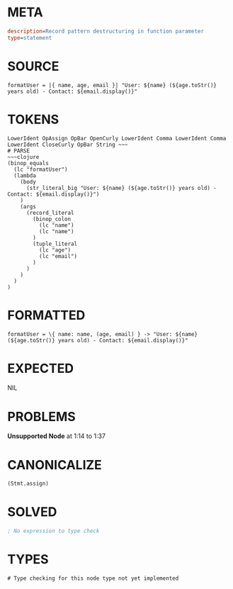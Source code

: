 # META
~~~ini
description=Record pattern destructuring in function parameter
type=statement
~~~
# SOURCE
~~~roc
formatUser = |{ name, age, email }| "User: ${name} (${age.toStr()} years old) - Contact: ${email.display()}"
~~~
# TOKENS
~~~text
LowerIdent OpAssign OpBar OpenCurly LowerIdent Comma LowerIdent Comma LowerIdent CloseCurly OpBar String ~~~
# PARSE
~~~clojure
(binop_equals
  (lc "formatUser")
  (lambda
    (body
      (str_literal_big "User: ${name} (${age.toStr()} years old) - Contact: ${email.display()}")
    )
    (args
      (record_literal
        (binop_colon
          (lc "name")
          (lc "name")
        )
        (tuple_literal
          (lc "age")
          (lc "email")
        )
      )
    )
  )
)
~~~
# FORMATTED
~~~roc
formatUser = \{ name: name, (age, email) } -> "User: ${name} (${age.toStr()} years old) - Contact: ${email.display()}"
~~~
# EXPECTED
NIL
# PROBLEMS
**Unsupported Node**
at 1:14 to 1:37

# CANONICALIZE
~~~clojure
(Stmt.assign)
~~~
# SOLVED
~~~clojure
; No expression to type check
~~~
# TYPES
~~~roc
# Type checking for this node type not yet implemented
~~~
